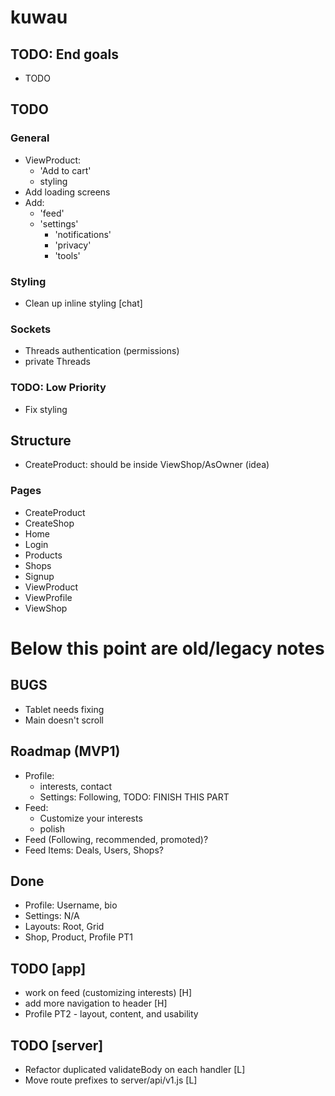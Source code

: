 # kuwau

## TODO: End goals

- TODO

## TODO

### General

- ViewProduct:
  - 'Add to cart'
  - styling  
- Add loading screens
- Add:
  - 'feed'
  - 'settings'
    - 'notifications'
    - 'privacy'
    - 'tools'

### Styling

- Clean up inline styling [chat]

### Sockets

- Threads authentication (permissions)
- private Threads

### TODO: Low Priority

- Fix styling

## Structure

- CreateProduct: should be inside ViewShop/AsOwner (idea)

### Pages

- CreateProduct
- CreateShop
- Home
- Login
- Products
- Shops
- Signup
- ViewProduct
- ViewProfile
- ViewShop

# Below this point are old/legacy notes

## BUGS

- Tablet needs fixing
- Main doesn't scroll

## Roadmap (MVP1)

- Profile:
  - interests, contact
  - Settings: Following, TODO: FINISH THIS PART
- Feed:
  - Customize your interests
  - polish
- Feed (Following, recommended, promoted)?
- Feed Items: Deals, Users, Shops?

## Done

- Profile: Username, bio
- Settings: N/A
- Layouts: Root, Grid
- Shop, Product, Profile PT1

## TODO [app]
- work on feed (customizing interests) [H]
- add more navigation to header [H]
- Profile PT2 - layout, content, and usability

## TODO [server]

* Refactor duplicated validateBody on each handler [L]
* Move route prefixes to server/api/v1.js [L]
